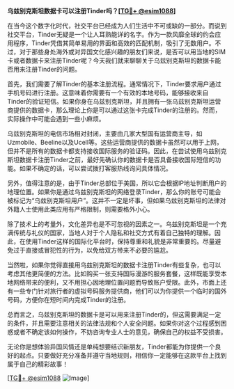 **乌兹别克斯坦数据卡可以注册Tinder吗？[[TG💪+ @esim1088](https://t.me/s/esim1088)]**

在当今这个数字化时代，社交平台已经成为人们生活中不可或缺的一部分。而说到社交平台，Tinder无疑是一个让人耳熟能详的名字。作为一款风靡全球的约会应用程序，Tinder凭借其简单易用的界面和高效的匹配机制，吸引了无数用户。不过，对于那些身处海外或对异国文化感兴趣的朋友们来说，是否可以用当地的SIM卡或者数据卡来注册Tinder呢？今天我们就来聊聊关于乌兹别克斯坦的数据卡能否用来注册Tinder的问题。

首先，我们需要了解Tinder的基本注册流程。通常情况下，Tinder要求用户通过手机号码进行注册。这意味着你需要有一个有效的本地号码，能够接收来自Tinder的验证短信。如果你身在乌兹别克斯坦，并且拥有一张乌兹别克斯坦运营商提供的数据卡，那么理论上你是可以通过这张卡完成Tinder的注册的。然而，实际操作中可能会遇到一些小麻烦。

乌兹别克斯坦的电信市场相对封闭，主要由几家大型国有运营商主导，如Uzmobile、Beeline以及Ucell等。这些运营商提供的数据卡虽然可以用于上网，但并不是所有的数据卡都支持接收国际服务的验证码。因此，在尝试使用乌兹别克斯坦数据卡注册Tinder之前，最好先确认你的数据卡是否具备接收国际短信的功能。如果不确定的话，可以尝试拨打客服热线询问具体情况。

另外，值得注意的是，由于Tinder总部位于美国，所以它会根据IP地址判断用户的地理位置。如果你是通过乌兹别克斯坦的网络登录Tinder，那么你的账号可能会被标记为“乌兹别克斯坦用户”。这并不一定是坏事，但如果乌兹别克斯坦的法律对外籍人士使用此类应用有严格限制，则需要格外小心。

除了技术上的考量外，文化差异也是不可忽视的因素之一。乌兹别克斯坦是一个充满传统与礼仪的国家，当地人对于个人隐私和社交方式有着自己独特的理解。因此，在使用Tinder这样的国际化平台时，保持尊重和礼貌是非常重要的。尽量避免过于直接或冒犯性的行为，以免给双方带来不必要的尴尬。

当然啦，如果你觉得直接用乌兹别克斯坦的数据卡注册Tinder有些复杂，也可以考虑其他更简便的方法。比如购买一张支持国际漫游的服务套餐，这样既能享受本地网络带来的便利，又不用担心因地理位置问题而导致账户受限。此外，市面上还有一些专门针对旅行者的虚拟号码服务提供商，他们可以为你提供一个临时的国外号码，方便你在短时间内完成Tinder的注册。

总而言之，乌兹别克斯坦的数据卡是可以用来注册Tinder的，但这需要满足一定的条件，并且需要注意相关的法律法规和个人安全问题。如果你对这个过程感到困惑或者不确定该如何操作，不妨咨询专业人士的意见，确保自己的权益不受损害。

无论你是想体验异国风情还是单纯想要结识新朋友，Tinder都能为你提供一个良好的起点。只要做好充分准备并遵守当地规则，相信你一定能够在这款平台上找到属于自己的精彩故事！

[[TG💪+ @esim1088](https://t.me/s/esim1088) ![Image](https://i.postimg.cc/4NQfJmqS/Snipaste-2025-05-13-00-14-12.png)]